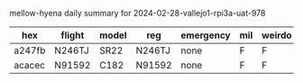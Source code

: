 mellow-hyena daily summary for 2024-02-28-vallejo1-rpi3a-uat-978

|hex|flight|model|reg|emergency|mil|weirdo|
|--|--|--|--|--|--|--|
|a247fb|N246TJ|SR22|N246TJ|none|F|F|
|acacec|N91592|C182|N91592|none|F|F|
